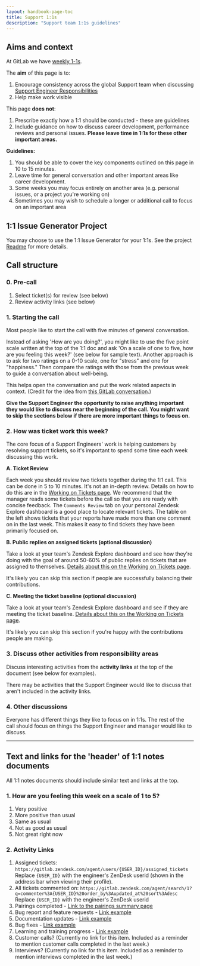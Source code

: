 ```yaml
---
layout: handbook-page-toc
title: Support 1:1s
description: "Support team 1:1s guidelines"
---
```


## Aims and context

At GitLab we have [weekly 1-1s](/handbook/leadership/1-1/).

The **aim** of this page is to:

1. Encourage consistency across the global Support team when discussing [Support Engineer Responsibilities](/handbook/support/support-engineer-responsibilities.html)
1. Help make work visible

This page **does not**:

1. Prescribe exactly how a 1:1 should be conducted - these are guidelines
1. Include guidance on how to discuss career development, performance reviews and personal issues. **Please leave time in 1:1s for these other important areas.**

**Guidelines:**

1. You should be able to cover the key components outlined on this page in 10 to 15 minutes.
1. Leave time for general conversation and other important areas like career development.
1. Some weeks you may focus entirely on another area (e.g. personal issues, or a project you're working on)
1. Sometimes you may wish to schedule a longer or additional call to focus on an important area

## 1:1 Issue Generator Project
You may choose to use the 1:1 Issue Generator for your 1:1s.  See the project [Readme](https://gitlab.com/gitlab-com/support/1-1s/1-1-issue-generator/-/blob/master/README.md) for more details.

## Call structure

### 0. Pre-call

1. Select ticket(s) for review (see below)
1. Review activity links (see below)

### 1. Starting the call

Most people like to start the call with five minutes of general conversation.

Instead of asking 'How are you doing?', you might like to use the five point scale written at the top of the 1:1 doc and ask 'On a scale of one to five, how are you feeling this week?' (see below for sample text). Another approach is to ask for two ratings on a 0-10 scale, one for "stress" and one for "happiness." Then compare the ratings with those from the previous week to guide a conversation about well-being.

This helps open the conversation and put the work related aspects in context. (Credit for the idea from [this GitLab conversation](https://twitter.com/gitlab/status/1244728191069171716).)

**Give the Support Engineer the opportunity to raise anything important they would like to discuss near the beginning of the call. You might want to skip the sections below if there are more important things to focus on.**

### 2. How was ticket work this week?

The core focus of a Support Engineers' work is helping customers by resolving support tickets, so it's important to spend some time each week discussing this work.

**A. Ticket Review**

Each week you should review two tickets together during the 1:1 call. This can be done in 5 to 10 minutes. It's not an in-depth review. Details on how to do this are in the [Working on Tickets page](/handbook/support/workflows/working-on-tickets.html#1-weekly-ticket-review). We recommend that the manager reads some tickets before the call so that you are ready with concise feedback. The `Comments Review` tab on your personal Zendesk Explore dashboard is a good place to locate relevant tickets. The table on the left shows tickets that your reports have made more than one comment on in the last week. This makes it easy to find tickets they have been primarily focused on.

**B. Public replies on assigned tickets (optional discussion)**

Take a look at your team's Zendesk Explore dashboard and see how they're doing with the goal of around 50-60% of public replies on tickets that are assigned to themselves. [Details about this on the Working on Tickets page](/handbook/support/workflows/working-on-tickets.html#2-public-replies-on-your-assigned-tickets).

It's likely you can skip this section if people are successfully balancing their contributions.

**C. Meeting the ticket baseline (optional discussion)**

Take a look at your team's Zendesk Explore dashboard and see if they are meeting the ticket baseline. [Details about this on the Working on Tickets page](/handbook/support/workflows/working-on-tickets.html#3-meet-the-ticket-baseline).

It's likely you can skip this section if you're happy with the contributions people are making.

### 3. Discuss other activities from responsibility areas

Discuss interesting activities from the **activity links** at the top of the document (see below for examples).

There may be activities that the Support Engineer would like to discuss that aren't included in the activity links.

### 4. Other discussions

Everyone has different things they like to focus on in 1:1s. The rest of the call should focus on things the Support Engineer and manager would like to discuss.

---

## Text and links for the 'header' of 1:1 notes documents

All 1:1 notes documents should include similar text and links at the top.

### 1. How are you feeling this week on a scale of 1 to 5?

1. Very positive
1. More positive than usual
1. Same as usual
1. Not as good as usual
1. Not great right now

### 2. Activity Links

1. Assigned tickets: `https://gitlab.zendesk.com/agent/users/{USER_ID}/assigned_tickets` Replace `{USER_ID}` with the engineer's ZenDesk userid (shown in the address bar when viewing their profile).
1. All tickets commented on: `https://gitlab.zendesk.com/agent/search/1?q=commenter%3A{USER_ID}%20order_by%3Aupdated_at%20sort%3Adesc` Replace `{USER_ID}` with the engineer's ZenDesk userid
1. Pairings completed - [Link to the pairings summary page](https://gitlab-com.gitlab.io/support/support-pairing/)
1. Bug report and feature requests - [Link example](/handbook/support/support-engineer-responsibilities.html#6-create-and-update-issues-for-bugs-and-feature-requests-weekly)
1. Documentation updates - [Link example](/handbook/support/support-engineer-responsibilities.html#7-improve-documentation-and-publicly-share-knowledge-weekly)
1. Bug fixes - [Link example](/handbook/support/support-engineer-responsibilities.html#8-fix-gitlab-bugs-and-create-features-occasionally)
1. Learning and training progress - [Link example](/handbook/support/support-engineer-responsibilities.html#11-develop-your-skills-through-learning-and-training-weekly)
1. Customer calls? (Currently no link for this item. Included as a reminder to mention customer calls completed in the last week.)
1. Interviews? (Currently no link for this item. Included as a reminder to mention interviews completed in the last week.)
